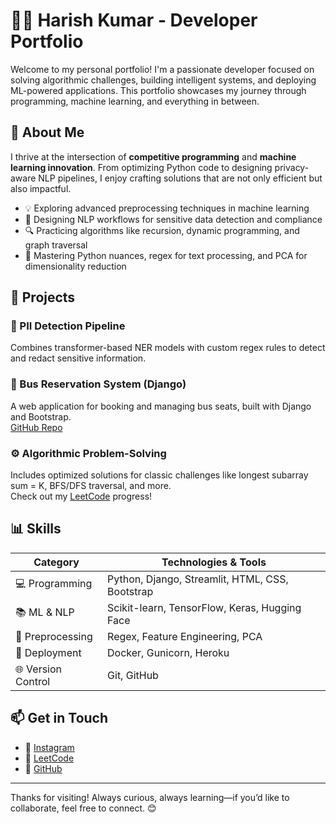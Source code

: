 # 👨‍💻 Harish Kumar - Developer Portfolio

Welcome to my personal portfolio! I'm a passionate developer focused on solving algorithmic challenges, building intelligent systems, and deploying ML-powered applications. This portfolio showcases my journey through programming, machine learning, and everything in between.

## 🚀 About Me

I thrive at the intersection of **competitive programming** and **machine learning innovation**. From optimizing Python code to designing privacy-aware NLP pipelines, I enjoy crafting solutions that are not only efficient but also impactful.

- 💡 Exploring advanced preprocessing techniques in machine learning
- 🧠 Designing NLP workflows for sensitive data detection and compliance
- 🔍 Practicing algorithms like recursion, dynamic programming, and graph traversal
- 🎯 Mastering Python nuances, regex for text processing, and PCA for dimensionality reduction

## 📂 Projects

### 🔐 PII Detection Pipeline  
Combines transformer-based NER models with custom regex rules to detect and redact sensitive information.

### 🚌 Bus Reservation System (Django)  
A web application for booking and managing bus seats, built with Django and Bootstrap.  
[GitHub Repo](https://github.com/Harishk2508/Bus-Reservation-System-Django)

### ⚙️ Algorithmic Problem-Solving  
Includes optimized solutions for classic challenges like longest subarray sum = K, BFS/DFS traversal, and more.  
Check out my [LeetCode](https://leetcode.com/u/harishk2514/) progress!

## 📊 Skills

| Category             | Technologies & Tools                                 |
|----------------------|------------------------------------------------------|
| 💻 Programming        | Python, Django, Streamlit, HTML, CSS, Bootstrap     |
| 📚 ML & NLP          | Scikit-learn, TensorFlow, Keras, Hugging Face       |
| 🧹 Preprocessing      | Regex, Feature Engineering, PCA                     |
| 🔧 Deployment         | Docker, Gunicorn, Heroku                            |
| 🌐 Version Control    | Git, GitHub                                          |

## 📫 Get in Touch

- 📸 [Instagram](https://www.instagram.com/harish_kumar_mc_/)
- 💼 [LeetCode](https://leetcode.com/u/harishk2514/)
- 📂 [GitHub](https://github.com/Harishk2508/)

---

Thanks for visiting! Always curious, always learning—if you’d like to collaborate, feel free to connect. 😊

